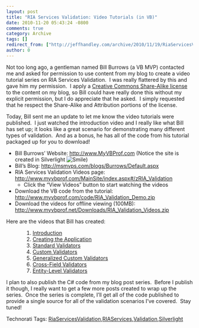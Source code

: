 ```yaml
---
layout: post
title: "RIA Services Validation: Video Tutorials (in VB)"
date: 2010-11-20 05:43:24 -0800
comments: true
category: Archive
tags: []
redirect_from: ["http://jeffhandley.com/archive/2010/11/19/RiaServicesValidationVideoTutorials.aspx", "http://jeffhandley.com/archive/2010/11/19/riaservicesvalidationvideotutorials.aspx"].aspx
author: 0
---
```

<!-- more -->
<p>Not too long ago, a gentleman named Bill Burrows (a VB MVP) contacted me and asked for permission to use content from my blog to create a video tutorial series on RIA Services Validation.  I was really flattered by this and gave him my permission.  I apply a <a href="http://creativecommons.org/licenses/by-sa/3.0/us/" target="_blank">Creative Commons Share-Alike license</a> to the content on my blog, so Bill could have really done this without my explicit permission, but I do appreciate that he asked.  I simply requested that he respect the Share-Alike and Attribution portions of the license.</p>  <p>Today, Bill sent me an update to let me know the video tutorials were published.  I just watched the introduction video and I really like what Bill has set up; it looks like a great scenario for demonstrating many different types of validation.  And as a bonus, he has all of the code from his tutorial packaged up for you to download!</p>  <ul>   <li>Bill Burrows’ Website: <a href="http://www.MyVBProf.com">http://www.MyVBProf.com</a> (Notice the site is created in Silverlight <img style="border-bottom-style: none; border-right-style: none; border-top-style: none; border-left-style: none" class="wlEmoticon wlEmoticon-smile" alt="Smile" src="http://jeffhandley.com/images/jeffhandley_com/Windows-Live-Writer/RIA-Services-ValidationVideo-Tutorials-i_12BDF/wlEmoticon-smile_2.png" />) </li>    <li>Bill’s Blog: <a href="http://msmvps.com/blogs/Burrows/Default.aspx">http://msmvps.com/blogs/Burrows/Default.aspx</a></li>    <li>RIA Services Validation Videos page: <a href="http://www.myvbprof.com/MainSite/index.aspx#/zRIA_Validation">http://www.myvbprof.com/MainSite/index.aspx#/zRIA_Validation</a>       <ul>       <li>Click the “View Videos” button to start watching the videos </li>     </ul>   </li>    <li>Download the VB code from the tutorial: <a href="http://www.myvbprof.com/code/RIA_Validation_Demo.zip">http://www.myvbprof.com/code/RIA_Validation_Demo.zip</a> </li>    <li>Download the videos for offline viewing (100MB): <a href="http://www.myvbprof.net/Downloads/RIA_Validation_Videos.zip">http://www.myvbprof.net/Downloads/RIA_Validation_Videos.zip</a> </li> </ul>  <p>Here are the videos that Bill has created:</p>  <ul>   <ul>     <ol>       <li><a href="http://www.projectstreamer.com/users/myvbprof/RIA_Validation_01/RIA_Validation_01.html" target="_blank">Introduction</a> </li>        <li><a href="http://www.projectstreamer.com/users/myvbprof/RIA_Validation_02/RIA_Validation_02.html" target="_blank">Creating the Application</a> </li>        <li><a href="http://www.projectstreamer.com/users/myvbprof/RIA_Validation_03/RIA_Validation_03.html" target="_blank">Standard Validators</a> </li>        <li><a href="http://www.projectstreamer.com/users/myvbprof/RIA_Validation_04/RIA_Validation_04.html" target="_blank">Custom Validators</a> </li>        <li><a href="http://www.projectstreamer.com/users/myvbprof/RIA_Validation_05/RIA_Validation_05.html" target="_blank">Generalized Custom Validators</a> </li>        <li><a href="http://www.projectstreamer.com/users/myvbprof/RIA_Validation_06/RIA_Validation_06.html" target="_blank">Cross-Field Validators</a> </li>        <li><a href="http://www.projectstreamer.com/users/myvbprof/RIA_Validation_07/RIA_Validation_07.html" target="_blank">Entity-Level Validators</a> </li>     </ol>   </ul> </ul>  <p>I plan to also publish the C# code from my blog post series.  Before I publish it though, I really want to get a few more posts created to wrap up the series.  Once the series is complete, I’ll get all of the code published to provide a single source for all of the validation scenarios I’ve covered.  Stay tuned!</p>  <div style="padding-bottom: 0px; margin: 0px; padding-left: 0px; padding-right: 0px; display: inline; float: none; padding-top: 0px" id="scid:0767317B-992E-4b12-91E0-4F059A8CECA8:4e269d80-7e2b-44c3-88cc-a6c5e05c7840" class="wlWriterEditableSmartContent">Technorati Tags: <a href="http://technorati.com/tags/RiaServicesValidation" rel="tag">RiaServicesValidation</a>,<a href="http://technorati.com/tags/RIAServices" rel="tag">RIAServices</a>,<a href="http://technorati.com/tags/Validation" rel="tag">Validation</a>,<a href="http://technorati.com/tags/Silverlight" rel="tag">Silverlight</a></div>

